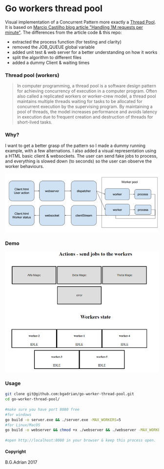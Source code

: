 # Go workers thread pool

Visual implementation of a Concurrent Pattern more exactly a [Thread Pool](https://en.wikipedia.org/wiki/Thread_pool). It is based on [Marcio Castilho
 blog article "Handling 1M requests per minute"](https://medium.com/smsjunk/handling-1-million-requests-per-minute-with-golang-f70ac505fcaa). The differences from the article code & this repo:
 
 * extracted the process function (for testing and clarity)
 * removed the JOB_QUEUE global variable
 * added unit test & web server for a better understanding on how it works
 * split the algorithm to different files
 * added a dummy Client & waiting times

### Thread pool (workers)

> In computer programming, a thread pool is a software design pattern for achieving concurrency of execution in a computer program. Often also called a replicated workers or worker-crew model, a thread pool maintains multiple threads waiting for tasks to be allocated for concurrent execution by the supervising program. By maintaining a pool of threads, the model increases performance and avoids latency in execution due to frequent creation and destruction of threads for short-lived tasks.

### Why?

I want to get a better grasp of the pattern so I made a dummy  running example, with a few alternations. I also added a visual representation using a HTML basic client & websockets. The user can send fake jobs to process, and everything is slowed down (to seconds) so the user can observe the worker behaviours.

![diagram](./diagram.png)

### Demo 

![alt text](./demo.gif)

### Usage

```bash
git clone git@github.com:bgadrian/go-worker-thread-pool.git
cd go-worker-thread-pool/

#make sure you have port 8080 free
#for windows 
go build -o server.exe && ./server.exe -MAX_WORKERS=5
#for Linux/MacOS
go build -o webserver && chmod +x ./webserver && ./webserver -MAX_WORKERS=5

#open http://localhost:8080 in your browser & keep this process open.
```



#### Copyright
B.G.Adrian 2017

